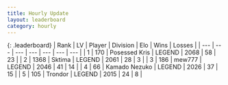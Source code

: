 ```yaml
---
title: Hourly Update
layout: leaderboard
category: hourly
---
```


{: .leaderboard}
| Rank | LV | Player | Division | Elo | Wins | Losses |
| --- | --- | --- | --- | --- | --- | --- |
| <span data-change="0">1</span> | 170 | <span title="ID: 402846">Posessed Kris</span> | LEGEND | <span data-change="0">2068</span> | <span data-change="0">58</span> | <span data-change="0">23</span> |
| <span data-change="0">2</span> | 1368 | <span title="ID: 353063">Sktima</span> | LEGEND | <span data-change="0">2061</span> | <span data-change="0">28</span> | <span data-change="0">3</span> |
| <span data-change="0">3</span> | 186 | <span title="ID: 5578">mew777</span> | LEGEND | <span data-change="0">2046</span> | <span data-change="0">41</span> | <span data-change="0">14</span> |
| <span data-change="0">4</span> | 66 | <span title="ID: 665001">Kamado Nezuko</span> | LEGEND | <span data-change="9">2026</span> | <span data-change="1">37</span> | <span data-change="0">15</span> |
| <span data-change="0">5</span> | 105 | <span title="ID: 41819">Trondor</span> | LEGEND | <span data-change="0">2015</span> | <span data-change="0">24</span> | <span data-change="0">8</span> |